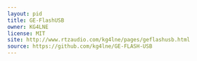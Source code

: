 ```yaml
---
layout: pid
title: GE-FlashUSB
owner: KG4LNE
license: MIT
site: http://www.rtzaudio.com/kg4lne/pages/geflashusb.html
source: https://github.com/kg4lne/GE-FLASH-USB
---
```


